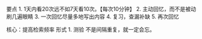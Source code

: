 要点
	1. 1天内看20次远不如7天看10次。【每次10分钟】
	2. 主动回忆，而不是被动刷几遍眼睛
	3. 一次回忆尽量多地写出内容
	4. 复习，查漏补缺
	5. 再次回忆

核心：提高检索频率
形式
	1. 测验
不是间隔重复，就一定会忘。